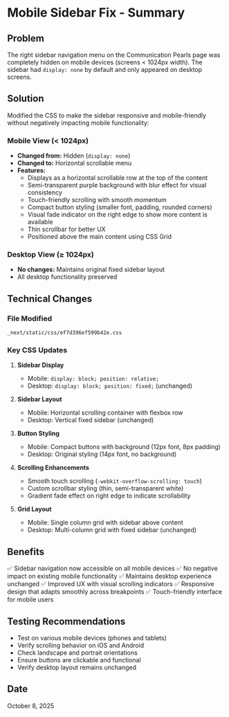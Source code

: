 # Mobile Sidebar Fix - Summary

## Problem
The right sidebar navigation menu on the Communication Pearls page was completely hidden on mobile devices (screens < 1024px width). The sidebar had `display: none` by default and only appeared on desktop screens.

## Solution
Modified the CSS to make the sidebar responsive and mobile-friendly without negatively impacting mobile functionality:

### Mobile View (< 1024px)
- **Changed from:** Hidden (`display: none`)
- **Changed to:** Horizontal scrollable menu
- **Features:**
  - Displays as a horizontal scrollable row at the top of the content
  - Semi-transparent purple background with blur effect for visual consistency
  - Touch-friendly scrolling with smooth momentum
  - Compact button styling (smaller font, padding, rounded corners)
  - Visual fade indicator on the right edge to show more content is available
  - Thin scrollbar for better UX
  - Positioned above the main content using CSS Grid

### Desktop View (≥ 1024px)
- **No changes:** Maintains original fixed sidebar layout
- All desktop functionality preserved

## Technical Changes

### File Modified
`_next/static/css/ef7d396ef599b42e.css`

### Key CSS Updates

1. **Sidebar Display**
   - Mobile: `display: block; position: relative;`
   - Desktop: `display: block; position: fixed;` (unchanged)

2. **Sidebar Layout**
   - Mobile: Horizontal scrolling container with flexbox row
   - Desktop: Vertical fixed sidebar (unchanged)

3. **Button Styling**
   - Mobile: Compact buttons with background (12px font, 8px padding)
   - Desktop: Original styling (14px font, no background)

4. **Scrolling Enhancements**
   - Smooth touch scrolling (`-webkit-overflow-scrolling: touch`)
   - Custom scrollbar styling (thin, semi-transparent white)
   - Gradient fade effect on right edge to indicate scrollability

5. **Grid Layout**
   - Mobile: Single column grid with sidebar above content
   - Desktop: Multi-column grid with fixed sidebar (unchanged)

## Benefits
✅ Sidebar navigation now accessible on all mobile devices
✅ No negative impact on existing mobile functionality
✅ Maintains desktop experience unchanged
✅ Improved UX with visual scrolling indicators
✅ Responsive design that adapts smoothly across breakpoints
✅ Touch-friendly interface for mobile users

## Testing Recommendations
- Test on various mobile devices (phones and tablets)
- Verify scrolling behavior on iOS and Android
- Check landscape and portrait orientations
- Ensure buttons are clickable and functional
- Verify desktop layout remains unchanged

## Date
October 8, 2025

